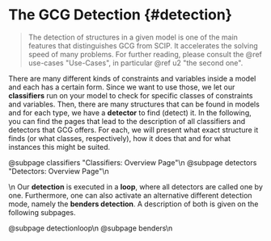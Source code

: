 # The GCG Detection {#detection}

> The detection of structures in a given model is one of the main features that
> distinguishes GCG from SCIP. It accelerates the solving speed of many problems.
> For further reading, please consult the @ref use-cases "Use-Cases", in particular @ref u2 "the second one".

There are many different kinds of constraints and variables inside a model and each has a certain
form. Since we want to use those, we let our **classifiers** run on your model to check
for specific classes of constraints and variables. Then, there are many structures
that can be found in models and for each type, we have a **detector** to find (detect) it.
In the following, you can find the pages that lead to the description of all classifiers and
detectors that GCG offers. For each, we will present what exact structure it finds
(or what classes, respectively), how it does that and for what instances this might be suited.

@subpage classifiers "Classifiers: Overview Page"\n
@subpage detectors "Detectors: Overview Page"\n

\n
Our **detection** is executed in a **loop**, where all detectors are called one by one.
Furthermore, one can also activate an alternative different detection mode, namely the
**benders detection**. A description of both is given on the following subpages.

@subpage detectionloop\n
@subpage benders\n
